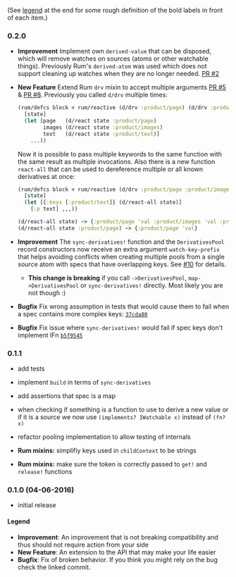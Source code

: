 (See [legend](#legend) at the end for some rough definition of the bold labels in front of each item.)

### 0.2.0

- **Improvement** Implement own `derived-value` that can be disposed, which will remove watches on sources (atoms or other watchable things). Previously Rum's `derived-atom` was used which does not support cleaning up watches when they are no longer needed. [PR #2](https://github.com/martinklepsch/derivatives/pull/2)
- **New Feature** Extend Rum `drv` mixin to accept multiple arguments [PR #5](https://github.com/martinklepsch/derivatives/pull/5) & [PR #8](https://github.com/martinklepsch/derivatives/pull/8).
  Previously you called `d/drv` multiple times:

    ```clojure
    (rum/defcs block < rum/reactive (d/drv :product/page) (d/drv :product/images) (d/drv :product/text) 
      [state]
      (let [page   (d/react state :product/page)
            images (d/react state :product/images)
            text   (d/react state :product/text)] 
        ...))
    ```

  Now it is possible to pass multiple keywords to the same function
  with the same result as multiple invocations. Also there is a new
  function `react-all` that can be used to dereference multiple or all
  known derivatives at once:

    ```clojure
    (rum/defcs block < rum/reactive (d/drv :product/page :product/images :product/text)
      [state]
      (let [{:keys [:product/text]} (d/react-all state)]
        [:p text] ,,,))
    ```

    ```clojure
    (d/react-all state) -> {:product/page 'val :product/images 'val :product/text 'val}
    (d/react-all state :product/page) -> {:product/page 'val}
    ```

- **Improvement** The `sync-derivatives!` function and the
  `DerivativesPool` record constructors now receive an extra argument
  `watch-key-prefix` that helps avoiding conflicts when creating
  multiple pools from a single source atom with specs that have
  overlapping keys. See
  [#10](https://github.com/martinklepsch/derivatives/issues/10) for
  details.
  - **This change is breaking** if you call `->DerivativesPool`,
    `map->DerivativesPool` or `sync-derivatives!` directly. Most
    likely you are not though :)
- **Bugfix** Fix wrong assumption in tests that would cause them to fail when a spec
  contains more complex keys: [`37cda80`](https://github.com/martinklepsch/derivatives/commit/37cda80c35a5c936ac8bf4fe84a2595362bd93e4)
- **Bugfix** Fix issue where `sync-derivatives!` would fail if spec keys don't implement IFn [`b5f9545`](https://github.com/martinklepsch/derivatives/commit/b5f9545437823fa8b9730ca8f32a00eaa9d85f02)

### 0.1.1

- add tests
- implement `build` in terms of `sync-derivatives`
- add assertions that spec is a map
- when checking if something is a function to use to derive a new
  value or if it is a source we now use `(implements? IWatchable x)`
  instead of `(fn? x)`
- refactor pooling implementation to allow testing of internals

- **Rum mixins:** simplifiy keys used in `childContext` to be strings
- **Rum mixins:** make sure the token is correctly passed to `get!` and `release!` functions

### 0.1.0 (04-06-2016)

- initial release

#### Legend

- **Improvement**: An improvement that is not breaking compatibility and thus should not require action from your side
- **New Feature**: An extension to the API that may make your life easier
- **Bugfix**: Fix of broken behavior. If you think you might rely on the bug check the linked commit.
